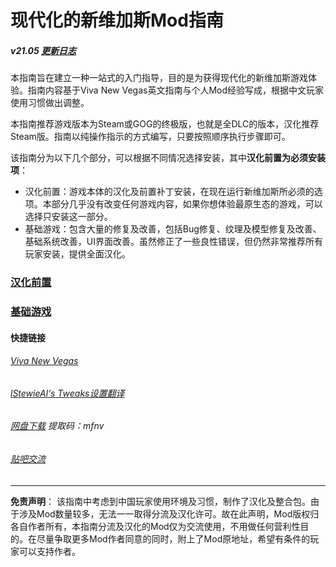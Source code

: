 <h1 >现代化的新维加斯Mod指南</h1>
<h5 >v21.05 <a href='https://github.com/feelbetterhua/nvguideline_cn/blob/master/changelog.md' title='更新日志'>更新日志</a></h5>
<p>本指南旨在建立一种一站式的入门指导，目的是为获得现代化的新维加斯游戏体验。指南内容基于Viva New Vegas英文指南与个人Mod经验写成，根据中文玩家使用习惯做出调整。</p>
<p>本指南推荐游戏版本为Steam或GOG的终极版，也就是全DLC的版本，汉化推荐Steam版。指南以纯操作指示的方式编写，只要按照顺序执行步骤即可。</p>
<p>该指南分为以下几个部分，可以根据不同情况选择安装，其中<strong>汉化前置为必须安装项</strong>：</p>
<ul>
<li>汉化前置：游戏本体的汉化及前置补丁安装，在现在运行新维加斯所必须的选项。本部分几乎没有改变任何游戏内容，如果你想体验最原生态的游戏，可以选择只安装这一部分。</li>
<li>基础游戏：包含大量的修复及改善，包括Bug修复、纹理及模型修复及改善、基础系统改善，UI界面改善。虽然修正了一些良性错误，但仍然非常推荐所有玩家安装，提供全面汉化。</li>

</ul>
<h3 ><a href='https://github.com/feelbetterhua/nvguideline_cn/blob/master/md/utilities.md' title='汉化前置'>汉化前置</a></h3>
<h3 ><a href='https://github.com/feelbetterhua/nvguideline_cn/blob/master/md/Base%20Game.md' title='基础游戏'>基础游戏</a></h3>
<h4 >快捷链接</h4>
<h6 ><a href='https://vivanewvegas.github.io/' title='Viva New Vegas'>Viva New Vegas</a></h6>
<h6 ><a href='https://github.com/feelbetterhua/nvguideline_cn/blob/master/md/nvse_stewie_tweaks.ini' title='设置翻译'>lStewieAl‘s Tweaks设置翻译</a></h6>
<h6 ><a href='https://pan.baidu.com/s/1i64f52Zz490LBYWzsI8KdA' title='资源地址'>网盘下载</a> 提取码：mfnv</h6>
<h6 ><a href='https://tieba.baidu.com/p/6204813459' title='帖子地址'>贴吧交流</a></h6>
<hr />
<p><strong>免责声明</strong>： 该指南中考虑到中国玩家使用环境及习惯，制作了汉化及整合包。由于涉及Mod数量较多，无法一一取得分流及汉化许可。故在此声明，Mod版权归各自作者所有，本指南分流及汉化的Mod仅为交流使用，不用做任何营利性目的。在尽量争取更多Mod作者同意的同时，附上了Mod原地址，希望有条件的玩家可以支持作者。</p>
